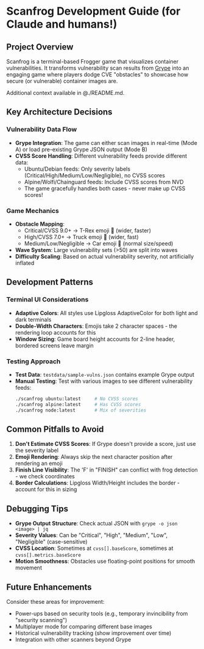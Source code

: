 # Scanfrog Development Guide (for Claude and humans!)

## Project Overview

Scanfrog is a terminal-based Frogger game that visualizes container vulnerabilities. It transforms vulnerability scan results from [Grype](https://github.com/anchore/grype) into an engaging game where players dodge CVE "obstacles" to showcase how secure (or vulnerable) container images are.

Additional context available in @./README.md.

## Key Architecture Decisions

### Vulnerability Data Flow
- **Grype Integration**: The game can either scan images in real-time (Mode A) or load pre-existing Grype JSON output (Mode B)
- **CVSS Score Handling**: Different vulnerability feeds provide different data:
  - Ubuntu/Debian feeds: Only severity labels (Critical/High/Medium/Low/Negligible), no CVSS scores
  - Alpine/Wolfi/Chainguard feeds: Include CVSS scores from NVD
  - The game gracefully handles both cases - never make up CVSS scores!

### Game Mechanics
- **Obstacle Mapping**: 
  - Critical/CVSS 9.0+ → T-Rex emoji 🦖 (wider, faster)
  - High/CVSS 7.0+ → Truck emoji 🚛 (wider, fast)
  - Medium/Low/Negligible → Car emoji 🚗 (normal size/speed)
- **Wave System**: Large vulnerability sets (>50) are split into waves
- **Difficulty Scaling**: Based on actual vulnerability severity, not artificially inflated

## Development Patterns

### Terminal UI Considerations
- **Adaptive Colors**: All styles use Lipgloss AdaptiveColor for both light and dark terminals
- **Double-Width Characters**: Emojis take 2 character spaces - the rendering loop accounts for this
- **Window Sizing**: Game board height accounts for 2-line header, bordered screens leave margin

### Testing Approach
- **Test Data**: `testdata/sample-vulns.json` contains example Grype output
- **Manual Testing**: Test with various images to see different vulnerability feeds:
  ```bash
  ./scanfrog ubuntu:latest     # No CVSS scores
  ./scanfrog alpine:latest     # Has CVSS scores
  ./scanfrog node:latest       # Mix of severities
  ```

## Common Pitfalls to Avoid

1. **Don't Estimate CVSS Scores**: If Grype doesn't provide a score, just use the severity label
2. **Emoji Rendering**: Always skip the next character position after rendering an emoji
3. **Finish Line Visibility**: The 'F' in "FINISH" can conflict with frog detection - we check coordinates
4. **Border Calculations**: Lipgloss Width/Height includes the border - account for this in sizing

## Debugging Tips

- **Grype Output Structure**: Check actual JSON with `grype -o json <image> | jq`
- **Severity Values**: Can be "Critical", "High", "Medium", "Low", "Negligible" (case-sensitive)
- **CVSS Location**: Sometimes at `cvss[].baseScore`, sometimes at `cvss[].metrics.baseScore`
- **Motion Smoothness**: Obstacles use floating-point positions for smooth movement

## Future Enhancements

Consider these areas for improvement:
- Power-ups based on security tools (e.g., temporary invincibility from "security scanning")
- Multiplayer mode for comparing different base images
- Historical vulnerability tracking (show improvement over time)
- Integration with other scanners beyond Grype
